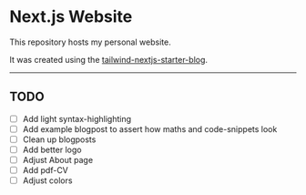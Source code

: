 # Next.js Website

This repository hosts my personal website.

It was created using the [tailwind-nextjs-starter-blog](https://github.com/timlrx/tailwind-nextjs-starter-blog).

---

## TODO

- [ ] Add light syntax-highlighting
- [ ] Add example blogpost to assert how maths and code-snippets look
- [ ] Clean up blogposts
- [ ] Add better logo
- [ ] Adjust About page
- [ ] Add pdf-CV
- [ ] Adjust colors
